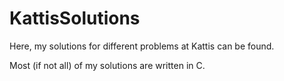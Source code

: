 # KattisSolutions
Here, my solutions for different problems at Kattis can be found.

Most (if not all) of my solutions are written in C.